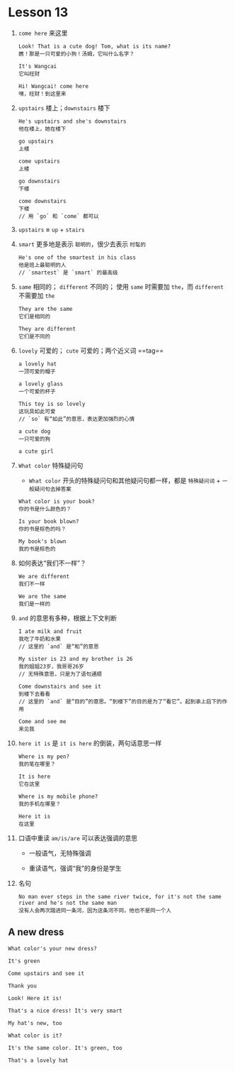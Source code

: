 # Lesson 13

1. `come here` 来这里

   ```
   Look! That is a cute dog! Tom, what is its name?
   瞧！那是一只可爱的小狗！汤姆，它叫什么名字？

   It's Wangcai
   它叫旺财

   Hi! Wangcai! come here
   嘿，旺财！到这里来
   ```

2. `upstairs` 楼上；`downstairs` 楼下

   ```
   He's upstairs and she's downstairs
   他在楼上，她在楼下

   go upstairs
   上楼

   come upstairs
   上楼

   go downstairs
   下楼

   come downstairs
   下楼
   // 用 `go` 和 `come` 都可以
   ```

3. `upstairs` **=** `up` + `stairs`

4. `smart` 更多地是表示 `聪明的`，很少去表示 `时髦的`

   ```
   He's one of the smartest in his class
   他是班上最聪明的人
   // `smartest` 是 `smart` 的最高级
   ```

5. `same` 相同的； `different` 不同的； 使用 `same` 时需要加 `the`，而 `different` 不需要加 `the`

   ```
   They are the same
   它们是相同的

   They are different
   它们是不同的
   ```

6. `lovely` 可爱的； `cute` 可爱的；两个近义词 ==tag==

   ```
   a lovely hat
   一顶可爱的帽子

   a lovely glass
   一个可爱的杯子

   This toy is so lovely
   这玩具如此可爱
   // `so` 有“如此”的意思，表达更加强烈的心情

   a cute dog
   一只可爱的狗

   a cute girl
   ```

7. `What color` 特殊疑问句

   - `What color` 开头的特殊疑问句和其他疑问句都一样，都是 `特殊疑问词` + `一般疑问句去掉答案`

   ```
   What color is your book?
   你的书是什么颜色的？

   Is your book blown?
   你的书是棕色的吗？

   My book's blown
   我的书是棕色的
   ```

8. 如何表达“我们不一样”？

   ```
   We are different
   我们不一样

   We are the same
   我们是一样的
   ```

9. `and` 的意思有多种，根据上下文判断

   ```
   I ate milk and fruit
   我吃了牛奶和水果
   // 这里的 `and` 是“和”的意思

   My sister is 23 and my brother is 26
   我的姐姐23岁，我哥哥26岁
   // 无特殊意思，只是为了语句通顺

   Come downstairs and see it
   到楼下去看看
   // 这里的 `and` 是“目的”的意思。“到楼下”的目的是为了“看它”。起到承上启下的作用

   Come and see me
   来见我
   ```

10. `here it is` 是 `it is here` 的倒装，两句话意思一样

    ```
    Where is my pen?
    我的笔在哪里？

    It is here
    它在这里

    Where is my mobile phone?
    我的手机在哪里？

    Here it is
    在这里
    ```

11. 口语中重读 `am/is/are` 可以表达强调的意思

    - 一般语气，无特殊强调

    - 重读语气，强调“我”的身份是学生

12. 名句

    ```
    No man ever steps in the same river twice, for it's not the same river and he's not the same man
    没有人会两次踏进同一条河，因为这条河不同，他也不是同一个人
    ```

## A new dress

```
What color's your new dress?

It's green

Come upstairs and see it

Thank you

Look! Here it is!

That's a nice dress! It's very smart

My hat's new, too

What color is it?

It's the same color. It's green, too

That's a lovely hat
```
